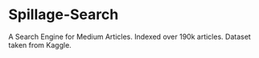 # Spillage-Search

A Search Engine for Medium Articles. 
Indexed over 190k articles. 
Dataset taken from Kaggle. 